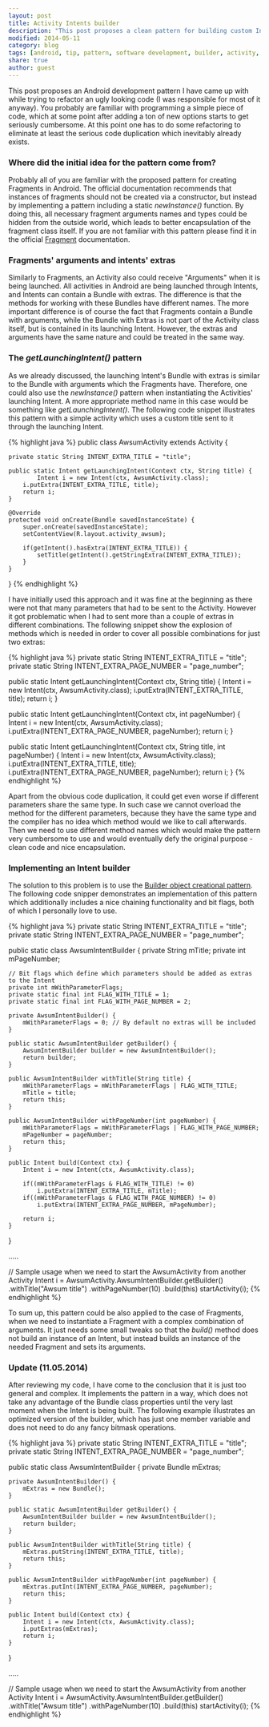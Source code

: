 ```yaml
---
layout: post
title: Activity Intents builder
description: "This post proposes a clean pattern for building custom Intents needed to start explicitly an activity"
modified: 2014-05-11
category: blog
tags: [android, tip, pattern, software development, builder, activity, intent]
share: true
author: guest
---
```


This post proposes an Android development pattern I have came up with while trying to refactor an ugly looking code (I was responsible for most of it anyway). You probably are familiar with programming a simple piece of code, which at some point after adding a ton of new options starts to get seriously cumbersome. At this point one has to do some refactoring to eliminate at least the serious code duplication which inevitably already exists.

### Where did the initial idea for the pattern come from?

Probably all of you are familiar with the proposed pattern for creating Fragments in Android. The official documentation recommends that instances of fragments should not be  created via a constructor, but instead by implementing a pattern including a static _newInstance()_ function. By doing this, all necessary fragment arguments names and types could be hidden from the outside world, which leads to better encapsulation of the fragment class itself. If you are not familiar with this pattern please find it in the official [Fragment](http://developer.android.com/reference/android/app/Fragment.html) documentation. 

### Fragments' arguments and intents' extras

Similarly to Fragments, an Activity also could receive "Arguments" when it is being launched. All activities in Android are being launched through Intents, and Intents can contain a Bundle with extras. The difference is that the methods for working with these Bundles have different names. The more important difference is of course the fact that Fragments contain a Bundle with arguments, while the Bundle with Extras is not part of the Activity class itself, but is contained in its launching Intent. However, the extras and arguments have the same nature and could be treated in the same way.

### The _getLaunchingIntent()_ pattern

As we already discussed, the launching Intent's Bundle with extras is similar to the Bundle with arguments which the Fragments have. Therefore, one could also use the _newInstance()_ pattern when instantiating the Activities' launching Intent. A more appropriate method name in this case would be something like  _getLaunchingIntent()_. The following code snippet illustrates this pattern with a simple activity which uses a custom title sent to it through the launching Intent.

{% highlight java %}
public class AwsumActivity extends Activity {

    private static String INTENT_EXTRA_TITLE = "title";

    public static Intent getLaunchingIntent(Context ctx, String title) {
            Intent i = new Intent(ctx, AwsumActivity.class);
        i.putExtra(INTENT_EXTRA_TITLE, title);
        return i;
    }

    @Override
    protected void onCreate(Bundle savedInstanceState) {
        super.onCreate(savedInstanceState);
        setContentView(R.layout.activity_awsum);

        if(getIntent().hasExtra(INTENT_EXTRA_TITLE)) {
            setTitle(getIntent().getStringExtra(INTENT_EXTRA_TITLE));
        }
    }
}
{% endhighlight %}

I have initially used this approach and it was fine at the beginning as there were not that many parameters that had to be sent to the Activity. However it got problematic when I had to sent more than a couple of extras in different combinations. The following snippet show the explosion of methods which is needed in order to cover all possible combinations for just two extras:

{% highlight java %}
private static String INTENT_EXTRA_TITLE = "title";
private static String INTENT_EXTRA_PAGE_NUMBER = "page_number";

public static Intent getLaunchingIntent(Context ctx, String title) {
    Intent i = new Intent(ctx, AwsumActivity.class);
    i.putExtra(INTENT_EXTRA_TITLE, title);
    return i;
}

public static Intent getLaunchingIntent(Context ctx, int pageNumber) {
    Intent i = new Intent(ctx, AwsumActivity.class);
    i.putExtra(INTENT_EXTRA_PAGE_NUMBER, pageNumber);
    return i;
}

public static Intent getLaunchingIntent(Context ctx, String title, int pageNumber) {
    Intent i = new Intent(ctx, AwsumActivity.class);
    i.putExtra(INTENT_EXTRA_TITLE, title);
    i.putExtra(INTENT_EXTRA_PAGE_NUMBER, pageNumber);
    return i;
}
{% endhighlight %}

Apart from the obvious code duplication, it could get even worse if different parameters share the same type. In such case we cannot overload the method for the different parameters, because they have the same type and the compiler has no idea which method would we like to call afterwards. Then we need to use different method names which would make the pattern very cumbersome to use and would eventually defy the original purpose - clean code and nice encapsulation.

### Implementing an Intent builder

The solution to this problem is to use the [Builder object creational pattern](http://sourcemaking.com/design_patterns/builder). The following code snipper demonstrates an implementation of this pattern which additionally includes a nice chaining functionality and bit flags, both of which I personally love to use.

{% highlight java %}
private static String INTENT_EXTRA_TITLE = "title";
private static String INTENT_EXTRA_PAGE_NUMBER = "page_number";

public static class AwsumIntentBuilder {
    private String mTitle;
    private int mPageNumber;

    // Bit flags which define which parameters should be added as extras to the Intent
    private int mWithParameterFlags;
    private static final int FLAG_WITH_TITLE = 1;
    private static final int FLAG_WITH_PAGE_NUMBER = 2;

    private AwsumIntentBuilder() {
        mWithParameterFlags = 0; // By default no extras will be included
    }

    public static AwsumIntentBuilder getBuilder() {
        AwsumIntentBuilder builder = new AwsumIntentBuilder();
        return builder;
    }

    public AwsumIntentBuilder withTitle(String title) {
        mWithParameterFlags = mWithParameterFlags | FLAG_WITH_TITLE;
        mTitle = title;
        return this;
    }

    public AwsumIntentBuilder withPageNumber(int pageNumber) {
        mWithParameterFlags = mWithParameterFlags | FLAG_WITH_PAGE_NUMBER;
        mPageNumber = pageNumber;
        return this;
    }

    public Intent build(Context ctx) {
        Intent i = new Intent(ctx, AwsumActivity.class);

        if((mWithParameterFlags & FLAG_WITH_TITLE) != 0) 
            i.putExtra(INTENT_EXTRA_TITLE, mTitle);
        if((mWithParameterFlags & FLAG_WITH_PAGE_NUMBER) != 0) 
            i.putExtra(INTENT_EXTRA_PAGE_NUMBER, mPageNumber);

        return i;
    }
}

.....

// Sample usage when we need to start the AwsumActivity from another Activity
Intent i = AwsumActivity.AwsumIntentBuilder.getBuilder()
                    .withTitle("Awsum title")
                    .withPageNumber(10)
                    .build(this)
startActivity(i);
{% endhighlight %}

To sum up, this pattern could be also applied to the case of Fragments, when we need to instantiate a Fragment with a complex combination of arguments. It just needs some small tweaks so that the _build()_ method does not build an instance of an Intent, but instead builds an instance of the needed Fragment and sets its arguments.

### Update (11.05.2014)

After reviewing my code, I have come to the conclusion that it is just too general and complex. It implements the pattern in a way, which does not take any advantage of the Bundle class properties until the very last moment when the Intent is being built. The following example illustrates an optimized version of the builder, which has just one member variable and does not need to do any fancy bitmask operations.

{% highlight java %}
private static String INTENT_EXTRA_TITLE = "title";
private static String INTENT_EXTRA_PAGE_NUMBER = "page_number";

public static class AwsumIntentBuilder {
    private Bundle mExtras;

    private AwsumIntentBuilder() {
        mExtras = new Bundle();
    }

    public static AwsumIntentBuilder getBuilder() {
        AwsumIntentBuilder builder = new AwsumIntentBuilder();
        return builder;
    }

    public AwsumIntentBuilder withTitle(String title) {
        mExtras.putString(INTENT_EXTRA_TITLE, title);
        return this;
    }

    public AwsumIntentBuilder withPageNumber(int pageNumber) {
        mExtras.putInt(INTENT_EXTRA_PAGE_NUMBER, pageNumber);
        return this;
    }

    public Intent build(Context ctx) {
        Intent i = new Intent(ctx, AwsumActivity.class);
        i.putExtras(mExtras);
        return i;
    }
}
    
.....

// Sample usage when we need to start the AwsumActivity from another Activity
Intent i = AwsumActivity.AwsumIntentBuilder.getBuilder()
                    .withTitle("Awsum title")
                    .withPageNumber(10)
                    .build(this)
startActivity(i);
{% endhighlight %}